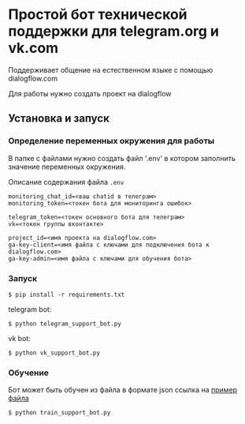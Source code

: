 # Простой бот технической поддержки для telegram.org и vk.com
Поддерживает общение на естественном языке с помощью dialogflow.com

Для работы нужно создать проект на dialogflow

## Установка и запуск
### Определение переменных окружения для работы
В папке с файлами нужно создать файл '.env' в котором заполнить значение переменных окружения.

Описание содержания файла `.env`

```
monitoring_chat_id=<ваш chatid в телеграм>
monitoring_token=<токен бота для мониторинга ошибок>

telegram_token=<токен основного бота для телеграм>
vk=<токен группы вконтакте>

project_id=<имя проекта на dialogflow.com>
ga-key-client=<имя файла с ключами для подключения бота к dialogflow.com>
ga-key-admin=<имя файла с ключами для обучения бота>
```

### Запуск
```
$ pip install -r requirements.txt
```

telegram bot:
```
$ python telegram_support_bot.py
```

vk bot:
```
$ python vk_support_bot.py
```

### Обучение
Бот может быть обучен из файла в формате json
ссылка на [пример файла](https://dvmn.org/media/filer_public/a7/db/a7db66c0-1259-4dac-9726-2d1fa9c44f20/questions.json)
```
$ python train_support_bot.py
```